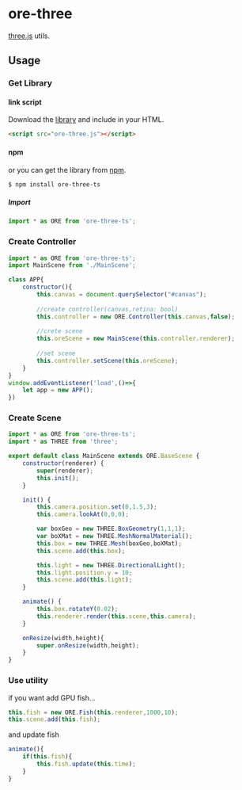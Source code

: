 # ore-three
[three.js](https://github.com/mrdoob/three.js) utils.

## Usage

### Get Library
#### link script
Download the [library](https://raw.githubusercontent.com/ukonpower/ore-three-ts/master/build/ore-three.js) and include in your HTML.

```html
<script src="ore-three.js"></script>
```

#### npm
or you can get the library from [npm](https://www.npmjs.com/package/ore-three-ts).

```bash
$ npm install ore-three-ts
```

##### Import

```javascript
import * as ORE from 'ore-three-ts';
```

### Create Controller

```javascript
import * as ORE from 'ore-three-ts';
import MainScene from './MainScene';

class APP{
    constructor(){
        this.canvas = document.querySelector("#canvas");
        
        //create controller(canvas,retina: bool)
        this.controller = new ORE.Controller(this.canvas,false);
        
        //crete scene
        this.oreScene = new MainScene(this.controller.renderer);
        
        //set scene
        this.controller.setScene(this.oreScene);
    }
}
window.addEventListener('load',()=>{
    let app = new APP();
})
```

### Create Scene

```javascript
import * as ORE from 'ore-three-ts';
import * as THREE from 'three';

export default class MainScene extends ORE.BaseScene {
    constructor(renderer) {
        super(renderer);
        this.init();
    }

    init() {
        this.camera.position.set(0,1.5,3);
        this.camera.lookAt(0,0,0);

        var boxGeo = new THREE.BoxGeometry(1,1,1);
        var boXMat = new THREE.MeshNormalMaterial();
        this.box = new THREE.Mesh(boxGeo,boXMat);
        this.scene.add(this.box);

        this.light = new THREE.DirectionalLight();
        this.light.position.y = 10;
        this.scene.add(this.light);
    }

    animate() {
        this.box.rotateY(0.02);
        this.renderer.render(this.scene,this.camera);
    }

    onResize(width,height){
        super.onResize(width,height);
    }
}
```

### Use utility
if you want add GPU fish...
```javascript
this.fish = new ORE.Fish(this.renderer,1000,10);
this.scene.add(this.fish);
```

and update fish

```javascript
animate(){
    if(this.fish){
        this.fish.update(this.time);
    }
}
```



